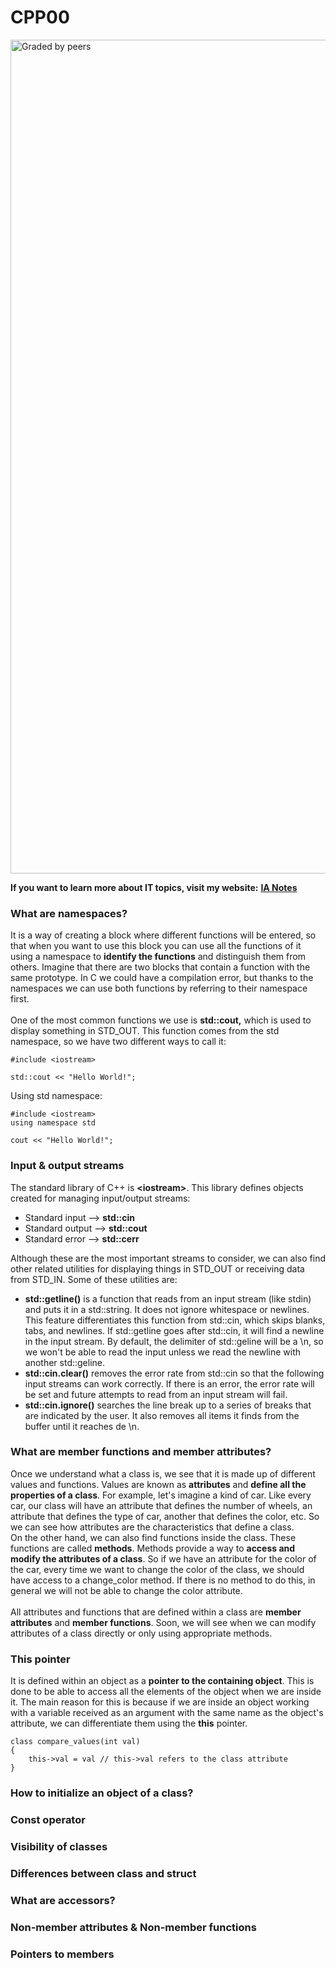 # CPP00
<img width="1334" alt="Graded by peers" src="https://user-images.githubusercontent.com/74931024/140664361-1bcd9d6b-040b-46ca-a832-4ec52f547970.png">

**If you want to learn more about IT topics, visit my website:** [**IA Notes**](https://ia-notes.com/)

### What are namespaces?
It is a way of creating a block where different functions will be entered, so that when you want to use this block you can use all the functions of it using a namespace to **identify the functions** and distinguish them from others.
Imagine that there are two blocks that contain a function with the same prototype. In C we could have a compilation error, but thanks to the namespaces we can use both functions by referring to their namespace first.<br>
<br>
One of the most common functions we use is **std::cout,** which is used to display something in STD_OUT. This function comes from the std namespace, so we have two different ways to call it:

    #include <iostream>
    
    std::cout << "Hello World!";

Using std namespace:

    #include <iostream>
    using namespace std
    
    cout << "Hello World!";

### Input & output streams
The standard library of C++ is **\<iostream\>**. This library defines objects created for managing input/output streams:
  - Standard input  --> **std::cin**
  - Standard output --> **std::cout**
  - Standard error  --> **std::cerr**

Although these are the most important streams to consider, we can also find other related utilities for displaying things in STD_OUT or receiving data from STD_IN. Some of these utilities are:
  - **std::getline()** is a function that reads from an input stream (like stdin) and puts it in a std::string. It does not ignore whitespace or newlines. This feature differentiates this function from std::cin, which skips blanks, tabs, and newlines. If std::getline goes after std::cin, it will find a newline in the input stream. By default, the delimiter of std::geline will be a \n, so we won't be able to read the input unless we read the newline with another std::geline.
  - **std::cin.clear()** removes the error rate from std::cin so that the following input streams can work correctly. If there is an error, the error rate will be set and future attempts to read from an input stream will fail.
  - **std::cin.ignore()** searches the line break up to a series of breaks that are indicated by the user. It also removes all items it finds from the buffer until it reaches de \n.

### What are member functions and member attributes?
Once we understand what a class is, we see that it is made up of different values and functions. Values are known as **attributes** and **define all the properties of a class**. For example, let's imagine a kind of car. Like every car, our class will have an attribute that defines the number of wheels, an attribute that defines the type of car, another that defines the color, etc. So we can see how attributes are the characteristics that define a class.<br>
On the other hand, we can also find functions inside the class. These functions are called **methods**. Methods provide a way to **access and modify the attributes of a class**. So if we have an attribute for the color of the car, every time we want to change the color of the class, we should have access to a change_color method. If there is no method to do this, in general we will not be able to change the color attribute.<br><br>
All attributes and functions that are defined within a class are **member attributes** and **member functions**. Soon, we will see when we can modify attributes of a class directly or only using appropriate methods.

### This pointer
It is defined within an object as a **pointer to the containing object**. This is done to be able to access all the elements of the object when we are inside it. The main reason for this is because if we are inside an object working with a variable received as an argument with the same name as the object's attribute, we can differentiate them using the **this** pointer.

    class compare_values(int val)
    {
        this->val = val // this->val refers to the class attribute
    }

### How to initialize an object of a class?

### Const operator

### Visibility of classes

### Differences between class and struct

### What are accessors?

### Non-member attributes & Non-member functions

### Pointers to members
